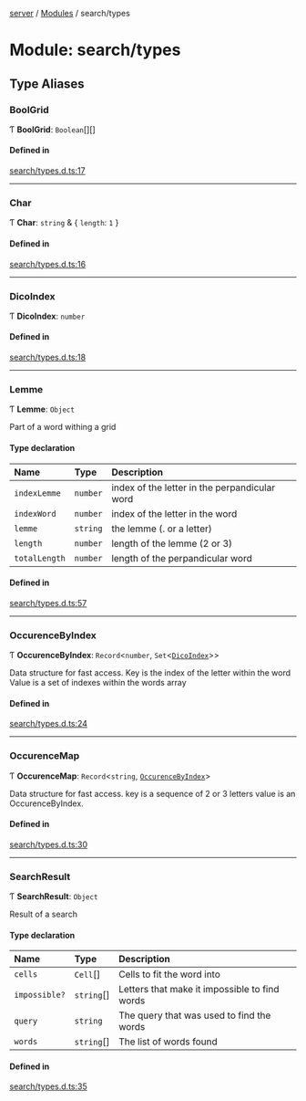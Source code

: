 [server](../README.md) / [Modules](../modules.md) / search/types

# Module: search/types

## Type Aliases

### BoolGrid

Ƭ **BoolGrid**: `Boolean`[][]

#### Defined in

[search/types.d.ts:17](https://github.com/Leo-Nicolle/mots-fleches/blob/35dd9ba/server/lib/search/types.d.ts#L17)

___

### Char

Ƭ **Char**: `string` & { `length`: ``1``  }

#### Defined in

[search/types.d.ts:16](https://github.com/Leo-Nicolle/mots-fleches/blob/35dd9ba/server/lib/search/types.d.ts#L16)

___

### DicoIndex

Ƭ **DicoIndex**: `number`

#### Defined in

[search/types.d.ts:18](https://github.com/Leo-Nicolle/mots-fleches/blob/35dd9ba/server/lib/search/types.d.ts#L18)

___

### Lemme

Ƭ **Lemme**: `Object`

Part of a word withing a grid

#### Type declaration

| Name | Type | Description |
| :------ | :------ | :------ |
| `indexLemme` | `number` | index of the letter in the perpandicular word |
| `indexWord` | `number` | index of the letter in the word |
| `lemme` | `string` | the lemme (. or a letter) |
| `length` | `number` | length of the lemme (2 or 3) |
| `totalLength` | `number` | length of the perpandicular word |

#### Defined in

[search/types.d.ts:57](https://github.com/Leo-Nicolle/mots-fleches/blob/35dd9ba/server/lib/search/types.d.ts#L57)

___

### OccurenceByIndex

Ƭ **OccurenceByIndex**: `Record`<`number`, `Set`<[`DicoIndex`](search_types.md#dicoindex)\>\>

Data structure for fast access.
Key is the index of the letter within the word
Value is a set of indexes within the words array

#### Defined in

[search/types.d.ts:24](https://github.com/Leo-Nicolle/mots-fleches/blob/35dd9ba/server/lib/search/types.d.ts#L24)

___

### OccurenceMap

Ƭ **OccurenceMap**: `Record`<`string`, [`OccurenceByIndex`](search_types.md#occurencebyindex)\>

Data structure for fast access.
key is a sequence of 2 or 3 letters
value is an OccurenceByIndex.

#### Defined in

[search/types.d.ts:30](https://github.com/Leo-Nicolle/mots-fleches/blob/35dd9ba/server/lib/search/types.d.ts#L30)

___

### SearchResult

Ƭ **SearchResult**: `Object`

Result of a search

#### Type declaration

| Name | Type | Description |
| :------ | :------ | :------ |
| `cells` | `Cell`[] | Cells to fit the word into |
| `impossible?` | `string`[] | Letters that make it impossible to find words |
| `query` | `string` | The query that was used to find the words |
| `words` | `string`[] | The list of words found |

#### Defined in

[search/types.d.ts:35](https://github.com/Leo-Nicolle/mots-fleches/blob/35dd9ba/server/lib/search/types.d.ts#L35)
